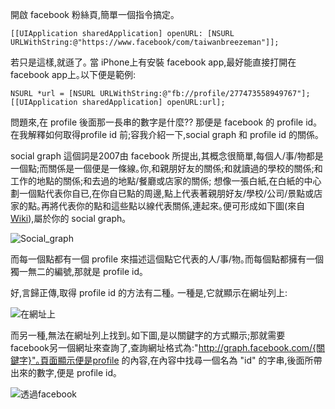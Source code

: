 開啟 facebook 粉絲頁,簡單一個指令搞定｡

    [[UIApplication sharedApplication] openURL: [NSURL URLWithString:@"https://www.facebook/com/taiwanbreezeman"]];


若只是這樣,就遜了｡
當 iPhone上有安裝 facebook app,最好能直接打開在 facebook app上｡以下便是範例:

    NSURL *url = [NSURL URLWithString:@"fb://profile/277473558949767"];
    [[UIApplication sharedApplication] openURL:url];


問題來,在 profile 後面那一長串的數字是什麼?? 那便是 facebook 的 profile id｡在我解釋如何取得profile id 前;容我介紹一下,social graph 和 profile id  的關係｡

social graph 這個詞是2007由 facebook 所提出,其概念很簡單,每個人/事/物都是一個點;而關係是一個便是一條線｡你,和親朋好友的關係;和就讀過的學校的關係;和工作的地點的關係;和去過的地點/餐廳或店家的關係;
想像一張白紙,在白紙的中心劃一個點代表你自已,在你自已點的周邊,點上代表著親朋好友/學校/公司/景點或店家的點｡再將代表你的點和這些點以線代表關係,連起來｡便可形成如下圖(來自[Wiki](http://en.wikipedia.org/wiki/Social_graph)),屬於你的 social graph｡

![Social_graph](http://upload.wikimedia.org/wikipedia/commons/0/05/Sna_large.png)

而每一個點都有一個 profile 來描述這個點它代表的人/事/物｡而每個點都擁有一個獨一無二的編號,那就是 profile id｡

好,言歸正傳,取得 profile id 的方法有二種｡
一種是,它就顯示在網址列上:

![在網址上](http://2.bp.blogspot.com/-R_oPRKMEPRw/UXVlXGjiS9I/AAAAAAAAAEA/441QMCS7NeU/s1600/p1.jpg)



而另一種,無法在網址列上找到｡如下圖,是以關鍵字的方式顯示;那就需要 facebook另一個網址來查詢了,查詢網址格式為:"http://graph.facebook.com/{關鍵字}"｡頁面顯示便是profile 的內容,在內容中找尋一個名為 "id" 的字串,後面所帶出來的數字,便是 profile id｡

![透過facebook](http://2.bp.blogspot.com/-GayiutOPdlw/UXVqZmixWhI/AAAAAAAAAEI/7RRYr0zGaVU/s320/p2.jpg)





